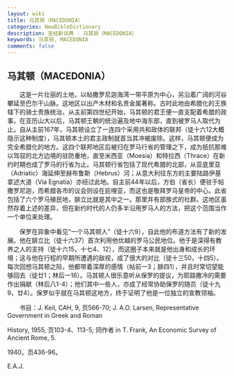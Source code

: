 ```yaml
---
layout: wiki
title: 马其顿（MACEDONIA）
categories: NewBibleDictionary
description: 圣经新词典 - 马其顿（MACEDONIA）
keywords: 马其顿, MACEDONIA
comments: false
---
```


## 马其顿（MACEDONIA）

　　这是一片壮丽的土地，以帖撒罗尼迦海湾一带平原为中心，另沿着广阔的河谷攀延至巴尔干山脉。这地区以出产木材和名贵金属著称。古时此地由希腊化的王族辖下的骑士贵族统治，从主前第四世纪开始，马其顿的君王便一直支配着希腊的政事。在亚历山大以后，马其顿王朝的统治遍及地中海东部，直到被罗马人取代为止。自从主前167年，马其顿设立了一连四个采用共和政体的联邦（徒十六12大概隐示这种制度），马其顿本土的君主政制就首当其冲被废除。这样，马其顿便成为完全希腊化的地方。这四个联邦地区后被归在罗马行省的管理之下，成为扺抗那难以驾驭的北方边境的驻防重地，直至米西亚（Moesia）和特拉西（Thrace）在新约时期也成了罗马的行省为止。马其顿行省包括了现代希腊的北部，从亚底里亚（Adriatic）海延伸至赫布鲁斯（Hebrus）河；从意大利往东方的主要陆路伊基拿述大道（Via Egnatia）亦经过此地。自主前44年以后，方伯（省长）便驻于帖撒罗尼迦，而希腊各市的议会则设在庇哩亚，而这也是敬拜罗马皇帝的中心。此省包括了六个罗马殖民地，腓立比就是其中之一。那里并有部族式的社群。这地区虽然存着上述的差异，但在新约时代的人仍多半沿用罗马人的方法，把这个范围当作一个单位来处理。

　　保罗在异象中看见“一个马其顿人”（徒十六9），自此他的布道方法有了新的发展。他在腓立比（徒十六37）首次利用他优越的罗马公民地位。他于是深得有教养之人的支持（徒十六15，十七4、12），而这圈子本来就是他出身和成长的环境；这与他在行程的早期所遭遇的敌视，成了很大的对比（徒十三50，十四5）。每次回想马其顿之际，他都带着深厚的感情（帖前一3；腓四1），并且时常切望能够回去（徒廿1；林后一16）。马其顿人很乐意听从保罗的提议，为耶路撒冷的需要作出捐献（林后八1-4）；他们其中一些人，亦成了经常协助保罗的随员（徒十九9，廿4）。保罗似乎就在马其顿这地方，终于证明了他是一位独立的宣教领袖。

　　书目：J. Keil, CAH, 9, 页566-70; J. A.O. Larsen, Representative Government in Greek and Roman

History, 1955, 页103-4、113-5; 同作者 in T. Frank, An Economic Survey of Ancient Rome, 5.

1940，页436-96。

E.A.J.








